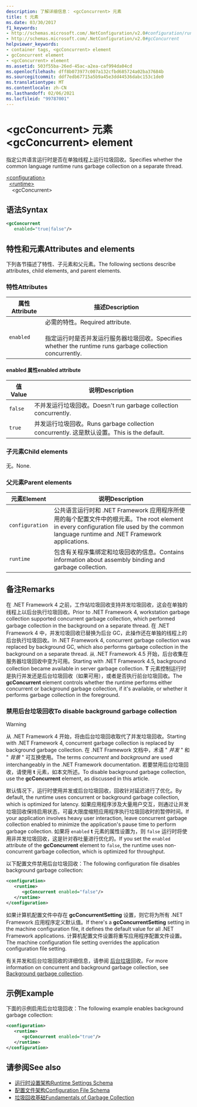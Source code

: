 ```yaml
---
description: 了解详细信息： <gcConcurrent> 元素
title: t 元素
ms.date: 03/30/2017
f1_keywords:
- http://schemas.microsoft.com/.NetConfiguration/v2.0#configuration/runtime/gcConcurrent
- http://schemas.microsoft.com/.NetConfiguration/v2.0#gcConcurrent
helpviewer_keywords:
- container tags, <gcConcurrent> element
- gcConcurrent element
- <gcConcurrent> element
ms.assetid: 503f55ba-26ed-45ac-a2ea-caf994da04cd
ms.openlocfilehash: dff8b073977c007a132cfbd685724a02ba37684b
ms.sourcegitcommit: ddf7edb67715a5b9a45e3dd44536dabc153c1de0
ms.translationtype: MT
ms.contentlocale: zh-CN
ms.lasthandoff: 02/06/2021
ms.locfileid: "99787001"
---
```

# <a name="gcconcurrent-element"></a><span data-ttu-id="491a5-103">\<gcConcurrent> 元素</span><span class="sxs-lookup"><span data-stu-id="491a5-103">\<gcConcurrent> element</span></span>

<span data-ttu-id="491a5-104">指定公共语言运行时是否在单独线程上运行垃圾回收。</span><span class="sxs-lookup"><span data-stu-id="491a5-104">Specifies whether the common language runtime runs garbage collection on a separate thread.</span></span>

[\<configuration>](../configuration-element.md)\
&nbsp;&nbsp;[\<runtime>](runtime-element.md)\
&nbsp;&nbsp;&nbsp;&nbsp;\<gcConcurrent>

## <a name="syntax"></a><span data-ttu-id="491a5-105">语法</span><span class="sxs-lookup"><span data-stu-id="491a5-105">Syntax</span></span>

```xml
<gcConcurrent
   enabled="true|false"/>
```

## <a name="attributes-and-elements"></a><span data-ttu-id="491a5-106">特性和元素</span><span class="sxs-lookup"><span data-stu-id="491a5-106">Attributes and elements</span></span>

<span data-ttu-id="491a5-107">下列各节描述了特性、子元素和父元素。</span><span class="sxs-lookup"><span data-stu-id="491a5-107">The following sections describe attributes, child elements, and parent elements.</span></span>

### <a name="attributes"></a><span data-ttu-id="491a5-108">特性</span><span class="sxs-lookup"><span data-stu-id="491a5-108">Attributes</span></span>

|<span data-ttu-id="491a5-109">属性</span><span class="sxs-lookup"><span data-stu-id="491a5-109">Attribute</span></span>|<span data-ttu-id="491a5-110">描述</span><span class="sxs-lookup"><span data-stu-id="491a5-110">Description</span></span>|
|---------------|-----------------|
|`enabled`|<span data-ttu-id="491a5-111">必需的特性。</span><span class="sxs-lookup"><span data-stu-id="491a5-111">Required attribute.</span></span><br /><br /><span data-ttu-id="491a5-112">指定运行时是否并发运行服务器垃圾回收。</span><span class="sxs-lookup"><span data-stu-id="491a5-112">Specifies whether the runtime runs garbage collection concurrently.</span></span>|

#### <a name="enabled-attribute"></a><span data-ttu-id="491a5-113">enabled 属性</span><span class="sxs-lookup"><span data-stu-id="491a5-113">enabled attribute</span></span>

|<span data-ttu-id="491a5-114">值</span><span class="sxs-lookup"><span data-stu-id="491a5-114">Value</span></span>|<span data-ttu-id="491a5-115">说明</span><span class="sxs-lookup"><span data-stu-id="491a5-115">Description</span></span>|
|-----------|-----------------|
|`false`|<span data-ttu-id="491a5-116">不并发运行垃圾回收。</span><span class="sxs-lookup"><span data-stu-id="491a5-116">Doesn't run garbage collection concurrently.</span></span>|
|`true`|<span data-ttu-id="491a5-117">并发运行垃圾回收。</span><span class="sxs-lookup"><span data-stu-id="491a5-117">Runs garbage collection concurrently.</span></span> <span data-ttu-id="491a5-118">这是默认设置。</span><span class="sxs-lookup"><span data-stu-id="491a5-118">This is the default.</span></span>|

### <a name="child-elements"></a><span data-ttu-id="491a5-119">子元素</span><span class="sxs-lookup"><span data-stu-id="491a5-119">Child elements</span></span>

<span data-ttu-id="491a5-120">无。</span><span class="sxs-lookup"><span data-stu-id="491a5-120">None.</span></span>

### <a name="parent-elements"></a><span data-ttu-id="491a5-121">父元素</span><span class="sxs-lookup"><span data-stu-id="491a5-121">Parent elements</span></span>

|<span data-ttu-id="491a5-122">元素</span><span class="sxs-lookup"><span data-stu-id="491a5-122">Element</span></span>|<span data-ttu-id="491a5-123">说明</span><span class="sxs-lookup"><span data-stu-id="491a5-123">Description</span></span>|
|-------------|-----------------|
|`configuration`|<span data-ttu-id="491a5-124">公共语言运行时和 .NET Framework 应用程序所使用的每个配置文件中的根元素。</span><span class="sxs-lookup"><span data-stu-id="491a5-124">The root element in every configuration file used by the common language runtime and .NET Framework applications.</span></span>|
|`runtime`|<span data-ttu-id="491a5-125">包含有关程序集绑定和垃圾回收的信息。</span><span class="sxs-lookup"><span data-stu-id="491a5-125">Contains information about assembly binding and garbage collection.</span></span>|

## <a name="remarks"></a><span data-ttu-id="491a5-126">备注</span><span class="sxs-lookup"><span data-stu-id="491a5-126">Remarks</span></span>

<span data-ttu-id="491a5-127">在 .NET Framework 4 之前，工作站垃圾回收支持并发垃圾回收，这会在单独的线程上以后台执行垃圾回收。</span><span class="sxs-lookup"><span data-stu-id="491a5-127">Prior to .NET Framework 4, workstation garbage collection supported concurrent garbage collection, which performed garbage collection in the background on a separate thread.</span></span> <span data-ttu-id="491a5-128">在 .NET Framework 4 中，并发垃圾回收已替换为后台 GC，此操作还在单独的线程上的后台执行垃圾回收。</span><span class="sxs-lookup"><span data-stu-id="491a5-128">In .NET Framework 4, concurrent garbage collection was replaced by background GC, which also performs garbage collection in the background on a separate thread.</span></span> <span data-ttu-id="491a5-129">从 .NET Framework 4.5 开始，后台收集在服务器垃圾回收中变为可用。</span><span class="sxs-lookup"><span data-stu-id="491a5-129">Starting with .NET Framework 4.5, background collection became available in server garbage collection.</span></span> <span data-ttu-id="491a5-130">**T** 元素控制运行时是执行并发还是后台垃圾回收（如果可用），或者是否执行前台垃圾回收。</span><span class="sxs-lookup"><span data-stu-id="491a5-130">The **gcConcurrent** element controls whether the runtime performs either concurrent or background garbage collection, if it's available, or whether it performs garbage collection in the foreground.</span></span>

### <a name="to-disable-background-garbage-collection"></a><span data-ttu-id="491a5-131">禁用后台垃圾回收</span><span class="sxs-lookup"><span data-stu-id="491a5-131">To disable background garbage collection</span></span>

> [!WARNING]
> <span data-ttu-id="491a5-132">从 .NET Framework 4 开始，将由后台垃圾回收取代了并发垃圾回收。</span><span class="sxs-lookup"><span data-stu-id="491a5-132">Starting with .NET Framework 4, concurrent garbage collection is replaced by background garbage collection.</span></span> <span data-ttu-id="491a5-133">在 .NET Framework 文档中，术语 " *并发* " 和 " *背景* " 可互换使用。</span><span class="sxs-lookup"><span data-stu-id="491a5-133">The terms *concurrent* and *background* are used interchangeably in the .NET Framework documentation.</span></span> <span data-ttu-id="491a5-134">若要禁用后台垃圾回收，请使用 **t** 元素，如本文所述。</span><span class="sxs-lookup"><span data-stu-id="491a5-134">To disable background garbage collection, use the **gcConcurrent** element, as discussed in this article.</span></span>

<span data-ttu-id="491a5-135">默认情况下，运行时使用并发或后台垃圾回收，回收针对延迟进行了优化。</span><span class="sxs-lookup"><span data-stu-id="491a5-135">By default, the runtime uses concurrent or background garbage collection, which is optimized for latency.</span></span> <span data-ttu-id="491a5-136">如果应用程序涉及大量用户交互，则通过让并发垃圾回收保持启用状态，可最大限度缩短应用程序执行垃圾回收时的暂停时间。</span><span class="sxs-lookup"><span data-stu-id="491a5-136">If your application involves heavy user interaction, leave concurrent garbage collection enabled to minimize the application's pause time to perform garbage collection.</span></span> <span data-ttu-id="491a5-137">如果将 `enabled` **t** 元素的属性设置为，则 `false` 运行时将使用非并发垃圾回收，这是针对吞吐量进行优化的。</span><span class="sxs-lookup"><span data-stu-id="491a5-137">If you set the `enabled` attribute of the **gcConcurrent** element to `false`, the runtime uses non-concurrent garbage collection, which is optimized for throughput.</span></span>

<span data-ttu-id="491a5-138">以下配置文件禁用后台垃圾回收：</span><span class="sxs-lookup"><span data-stu-id="491a5-138">The following configuration file disables background garbage collection:</span></span>

```xml
<configuration>
   <runtime>
      <gcConcurrent enabled="false"/>
   </runtime>
</configuration>
```

<span data-ttu-id="491a5-139">如果计算机配置文件中存在 **gcConcurrentSetting** 设置，则它将为所有 .NET Framework 应用程序定义默认值。</span><span class="sxs-lookup"><span data-stu-id="491a5-139">If there's a **gcConcurrentSetting** setting in the machine configuration file, it defines the default value for all .NET Framework applications.</span></span> <span data-ttu-id="491a5-140">计算机配置文件设置将重写应用程序配置文件设置。</span><span class="sxs-lookup"><span data-stu-id="491a5-140">The machine configuration file setting overrides the application configuration file setting.</span></span>

<span data-ttu-id="491a5-141">有关并发和后台垃圾回收的详细信息，请参阅 [后台垃圾](../../../../standard/garbage-collection/background-gc.md)回收。</span><span class="sxs-lookup"><span data-stu-id="491a5-141">For more information on concurrent and background garbage collection, see [Background garbage collection](../../../../standard/garbage-collection/background-gc.md).</span></span>

## <a name="example"></a><span data-ttu-id="491a5-142">示例</span><span class="sxs-lookup"><span data-stu-id="491a5-142">Example</span></span>

<span data-ttu-id="491a5-143">下面的示例启用后台垃圾回收：</span><span class="sxs-lookup"><span data-stu-id="491a5-143">The following example enables background garbage collection:</span></span>

```xml
<configuration>
   <runtime>
      <gcConcurrent enabled="true"/>
   </runtime>
</configuration>
```

## <a name="see-also"></a><span data-ttu-id="491a5-144">请参阅</span><span class="sxs-lookup"><span data-stu-id="491a5-144">See also</span></span>

- [<span data-ttu-id="491a5-145">运行时设置架构</span><span class="sxs-lookup"><span data-stu-id="491a5-145">Runtime Settings Schema</span></span>](index.md)
- [<span data-ttu-id="491a5-146">配置文件架构</span><span class="sxs-lookup"><span data-stu-id="491a5-146">Configuration File Schema</span></span>](../index.md)
- [<span data-ttu-id="491a5-147">垃圾回收基础</span><span class="sxs-lookup"><span data-stu-id="491a5-147">Fundamentals of Garbage Collection</span></span>](../../../../standard/garbage-collection/fundamentals.md)

